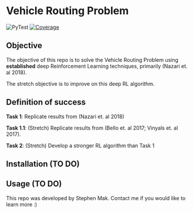 # Vehicle Routing Problem

![PyTest](https://github.com/ifm-mag/01_vrp/workflows/PyTest/badge.svg) [![Coverage](https://codecov.io/gh/ifm-mag/01_vrp/branch/master/graph/badge.svg)](https://codecov.io/gh/ifm-mag/01_vrp)


## Objective
The objective of this repo is to solve the Vehicle Routing Problem using **established** deep Reinforcement Learning techniques, primarily (Nazari et. al 2018).

The stretch objective is to improve on this deep RL algorithm.

## Definition of success
**Task 1**: Replicate results from (Nazari et. al 2018)

**Task 1.1**: (Stretch) Replicate results from (Bello et. al 2017; Vinyals et. al 2017).

**Task 2**: (Stretch) Develop a stronger RL algorithm than Task 1

## Installation (TO DO)

## Usage (TO DO)

This repo was developed by Stephen Mak. Contact me if you would like to learn more :) 
